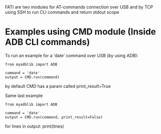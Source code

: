 FATI are two modules for AT-commands
connection over USB and by TCP using SSH
to run CLI commands and return stdout scope

# Examples using CMD module (Inside ADB CLI commands)

To run an example for a 'date' command over USB (by using ADB):
```
from myadblib import ADB

command = 'date'
output = CMD.run(command)
```  
  by default CMD has a param called print_result=True

Same last example
```
from myadblib import ADB

command = 'date'
output = CMD.run(command, print_result=False)
``` 
  for lines in output:
    print(lines)
